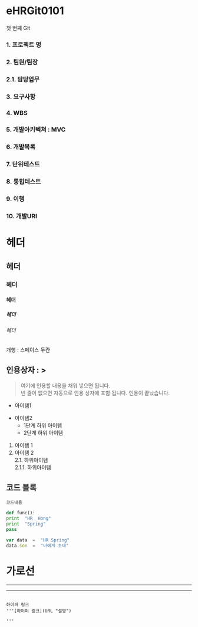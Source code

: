 # eHRGit0101
첫 번째 Git

### 1. 프로젝트 명 

### 2. 팀원/팀장

### 2.1. 담당업무

### 3. 요구사항

### 4. WBS

### 5. 개발아키텍쳐 : MVC

### 6. 개발목록

### 7. 단위테스트

### 8. 통힙테스트

### 9. 이행

### 10. 개발URI

# 헤더  
## 헤더
### 헤더
#### 헤더
##### 헤더
###### 헤더

개행 : 스페이스 두칸

## 인용상자 : >
>  여기에  인용할  내용을  채워  넣으면 됩니다.  
   빈  줄이  없으면 자동으로  인용  상자에 포함 됩니다.
   인용이  끝났습니다.

- 아이템1
+ 아이템2
  - 1단계 하위 아이템  
  + 2단계 하위 아이템  
1. 아이템 1  
2. 아이템 2  
    2.1. 하위아이템  
      2.1.1. 하위아이템  

## 코드  블록
``` 프로그래밍 언어이름  
코드내용  
```

```python  
def func():  
print  "HR  Hong"  
print  "Spring"   
pass  
```  

```javascript  
var data  =  "HR Spring"  
data.son  =  "너에게 초대"  
```  

# 가로선  
---
***
`````````

하이퍼 링크
'''[하이퍼 링크](URL "설명")

'''
